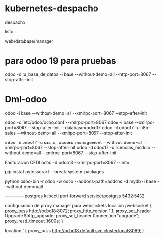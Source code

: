 # kubernetes-despacho

despacho

listo

web/database/manager



# para odoo 19 para pruebas

odoo -d tu\_base\_de\_datos -i base --without-demo=all --http-port=8067 --stop-after-init

# Dml-odoo

odoo -i base --without-demo=all --xmlrpc-port=8067 --stop-after-init

odoo -c /etc/odoo/odoo.conf --xmlrpc-port=8067
odoo -i base --xmlrpc-port=8067 --stop-after-init --database=odoo17
odoo -d odoo17 -u n8n-sales --without-demo=all --xmlrpc-port=8067 --stop-after-init

odoo -d odoo17 -u saa\_s\_\_access\_management --without-demo=all --xmlrpc-port=8067 --stop-after-init
odoo -d odoo17 -u licencias\_modulo --without-demo=all --xmlrpc-port=8067 --stop-after-init

Facturacion CFDI
odoo -d odoo18 --xmlrpc-port=8067 --init=

pip install pytesseract --break-system-packages

python odoo-bin -r odoo -w odoo --addons-path=addons -d mydb -i base --without-demo=all



----------postgres
kubectl port-forward service/postgres 5432:5432



configuracion de proxy manager para websockets
location /websocket {
    proxy_pass http://odoo18:8072;
    proxy_http_version 1.1;
    proxy_set_header Upgrade $http_upgrade;
    proxy_set_header Connection "upgrade";
    proxy_read_timeout 3600s;
}

location / {
    proxy_pass http://odoo18.default.svc.cluster.local:8069;
}